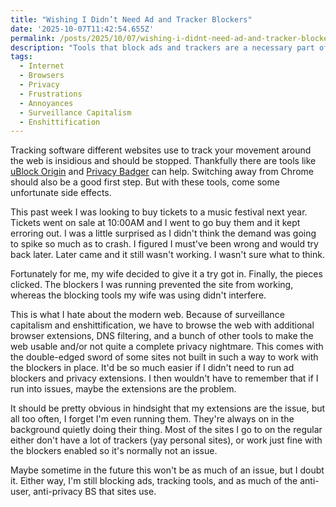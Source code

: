 ```yaml
---
title: "Wishing I Didn’t Need Ad and Tracker Blockers"
date: '2025-10-07T11:42:54.655Z'
permalink: /posts/2025/10/07/wishing-i-didnt-need-ad-and-tracker-blockers/index.html
description: "Tools that block ads and trackers are a necessary part of browsing today's web, but they come with some unintended consequences."
tags:
  - Internet
  - Browsers
  - Privacy
  - Frustrations
  - Annoyances
  - Surveillance Capitalism
  - Enshittification
---
```

Tracking software different websites use to track your movement around the web is insidious and should be stopped. Thankfully there are tools like [uBlock Origin](https://ublockorigin.com/) and [Privacy Badger](https://privacybadger.org/) can help. Switching away from Chrome should also be a good first step. But with these tools, come some unfortunate side effects.
<!-- excerpt -->

This past week I was looking to buy tickets to a music festival next year. Tickets went on sale at 10:00AM and I went to go buy them and it kept erroring out. I was a little surprised as I didn't think the demand was going to spike so much as to crash. I figured I must've been wrong and would try back later. Later came and it still wasn't working. I wasn't sure what to think.

Fortunately for me, my wife decided to give it a try got in. Finally, the pieces clicked. The blockers I was running prevented the site from working, whereas the blocking tools my wife was using didn't interfere.

This is what I hate about the modern web. Because of surveillance capitalism and enshittification, we have to browse the web with additional browser extensions, DNS filtering, and a bunch of other tools to make the web usable and/or not quite a complete privacy nightmare. This comes with the double-edged sword of some sites not built in such a way to work with the blockers in place. It'd be so much easier if I didn't need to run ad blockers and privacy extensions. I then wouldn't have to remember that if I run into issues, maybe the extensions are the problem.

It should be pretty obvious in hindsight that my extensions are the issue, but all too often, I forget I'm even running them. They're always on in the background quietly doing their thing. Most of the sites I go to on the regular either don't have a lot of trackers (yay personal sites), or work just fine with the blockers enabled so it's normally not an issue.

Maybe sometime in the future this won't be as much of an issue, but I doubt it. Either way, I'm still blocking ads, tracking tools, and as much of the anti-user, anti-privacy BS that sites use.